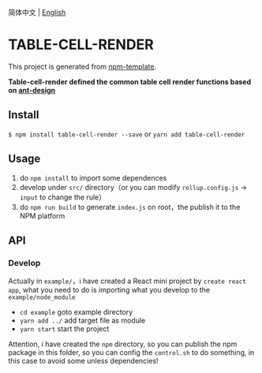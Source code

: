 简体中文 | [English](./README.md)

# TABLE-CELL-RENDER

This project is generated from [npm-template](https://github.com/Y-lonelY/npm-template).

**Table-cell-render defined the common table cell render functions based on [ant-design](https://ant.design/index-cn)**


## Install

`$ npm install table-cell-render --save` or `yarn add table-cell-render`

## Usage

1. do `npm install` to import some dependences
2. develop under `src/` directory（or you can modify `rollup.config.js` -> `input` to change the rule）
3. do `npm run build` to generate `index.js` on root，the publish it to the NPM platform

## API



### Develop

Actually in `example/`，i have created a React mini project by `create react app`, what you need to do is importing what you develop to the `example/node_module`

- `cd example` goto example directory
- `yarn add ../` add target file as module
- `yarn start` start the project

Attention, i have created the `npm` directory, so you can publish the npm package in this folder, so you can config the `control.sh` to do something, in this case to avoid some unless dependencies!


